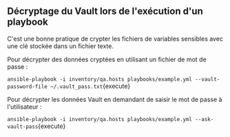 ## Décryptage du Vault lors de l'exécution d'un playbook

C'est une bonne pratique de crypter les fichiers de variables sensibles avec une clé stockée dans un fichier texte.

Pour décrypter des données cryptées en utilisant un fichier de mot de passe :

`ansible-playbook -i inventory/qa.hosts playbooks/example.yml --vault-password-file ~/.vault_pass.txt`{execute}

Pour décrypter les données Vault en demandant de saisir le mot de passe à l'utilisateur :

`ansible-playbook -i inventory/qa.hosts playbooks/example.yml --ask-vault-pass`{execute}
